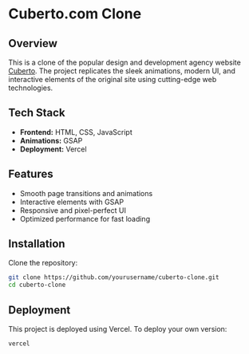 # Cuberto.com Clone

## Overview

This is a clone of the popular design and development agency website [Cuberto](). The project replicates the sleek animations, modern UI, and interactive elements of the original site using cutting-edge web technologies.

## Tech Stack

- **Frontend:** HTML, CSS, JavaScript
- **Animations:** GSAP
- **Deployment:** Vercel

## Features

- Smooth page transitions and animations
- Interactive elements with GSAP
- Responsive and pixel-perfect UI
- Optimized performance for fast loading

## Installation

Clone the repository:

```bash
git clone https://github.com/yourusername/cuberto-clone.git
cd cuberto-clone
```

## Deployment

This project is deployed using Vercel. To deploy your own version:

```bash
vercel
```
